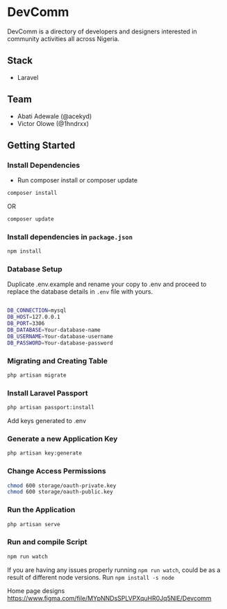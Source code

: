 # DevComm

DevComm is a directory of developers and designers interested in community activities all across Nigeria.

## Stack
- Laravel


## Team

- Abati Adewale (@acekyd)
- Victor Olowe (@1hndrxx)

## Getting Started

### Install Dependencies
- Run composer install or composer update
```bash
composer install
```
OR
```bash
composer update
```

### Install dependencies in `package.json`
```bash
npm install
```

### Database Setup

Duplicate .env.example and rename your copy to .env and proceed to replace the database details in
`.env` file with yours.

```bash

DB_CONNECTION=mysql
DB_HOST=127.0.0.1
DB_PORT=3306
DB_DATABASE=Your-database-name
DB_USERNAME=Your-database-username
DB_PASSWORD=Your-database-password

```

### Migrating and Creating Table
```bash
php artisan migrate
```

### Install Laravel Passport
```bash
php artisan passport:install
```
Add keys generated to .env

### Generate a new Application Key
```bash
php artisan key:generate
```

### Change Access Permissions
```bash
chmod 600 storage/oauth-private.key
chmod 600 storage/oauth-public.key
```

### Run the Application
```bash
php artisan serve
```
### Run and compile Script
```bash
npm run watch
```

If you are having any issues properly running `npm run watch`, could be as a result of different node versions. Run `npm install -s node`

Home page designs
https://www.figma.com/file/MYpNNDsSPLVPXquHR0Jq5NlE/Devcomm